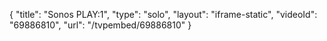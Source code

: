 {
    "title": "Sonos PLAY:1",
    "type": "solo",
    "layout": "iframe-static",
    "videoId": "69886810",
    "url": "\/tvpembed\/69886810"
}